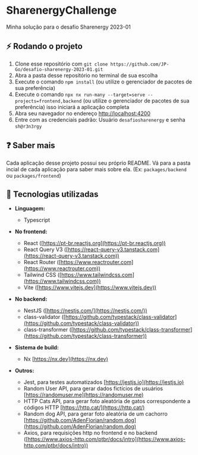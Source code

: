 # SharenergyChallenge

Minha solução para o desafio Sharenergy 2023-01

## :zap: Rodando o projeto

1. Clone esse repositório com `git clone https://github.com/JP-Go/desafio-sharenergy-2023-01.git`
1. Abra a pasta desse repositório no terminal de sua escolha
1. Execute o comando `npm install` (ou utilize o gerenciador de pacotes de sua preferência)
1. Execute o comando `npx nx run-many --target=serve --projects=frontend,backend` (ou utilize o gerenciador de pacotes de sua preferência) isso iniciará a aplicação completa
1. Abra seu navegador no endereço [http://localhost:4200](http://localhost:4200)
1. Entre com as credenciais padrão: Usuário `desafiosharenergy` e senha `sh@r3n3rgy`

## :question: Saber mais

Cada aplicação desse projeto possui seu próprio README. Vá para a pasta incial
de cada aplicação para saber mais sobre ela. (Ex: `packages/backend` ou `packages/frontend`)

## :hammer: Tecnologias utilizadas

- **Linguagem:**
  - Typescript

- **No frontend:**
  - React ([https://pt-br.reactjs.org](https://pt-br.reactjs.org))
  - React Query V3 ([https://react-query-v3.tanstack.com](https://react-query-v3.tanstack.com))
  - React Router ([https://www.reactrouter.com](https://www.reactrouter.com))
  - Tailwind CSS ([https://www.tailwindcss.com](https://www.tailwindcss.com))
  - Vite ([https://www.vitejs.dev](https://www.vitejs.dev))

- **No backend:**
  - NestJS  ([https://nestjs.com/](https://nestjs.com/))
  - class-validator ([https://github.com/typestack/class-validator](https://github.com/typestack/class-validator))
  - class-transformer ([https://github.com/typestack/class-transformer](https://github.com/typestack/class-transformer))

- **Sistema de build:**
  - Nx [https://nx.dev](https://nx.dev)

- **Outros:**
  - Jest, para testes automatizados [https://jestjs.io](https://jestjs.io)
  - Random User API, para gerar dados fictícios de usuários [https://randomuser.me](https://randomuser.me)
  - HTTP Cats API, para gerar foto aleatória de gatos correspondente a códigos HTTP [https://http.cat/](https://http.cat/)
  - Random dog API, para gerar foto aleatória de um cachorro
    [https://github.com/AdenFlorian/random.dog](https://github.com/AdenFlorian/random.dog)
  - Axios, para requisições http no frontend e no backend
    ([https://www.axios-http.com/ptbr/docs/intro](https://www.axios-http.com/ptbr/docs/intro))
